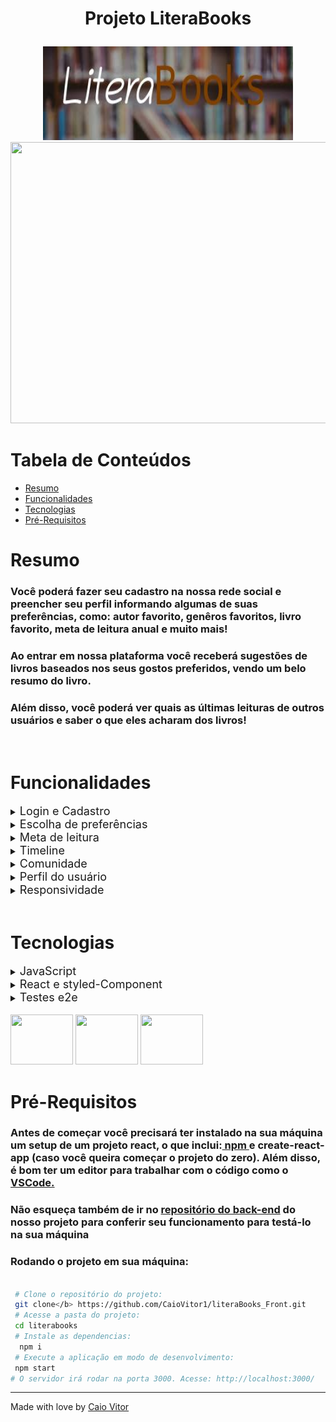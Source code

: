 # <p align = "center"> Projeto LiteraBooks </p>

<p align="center">
<img height="150" width="400" src="./src/assets/images/readme_img.jpeg"> <br>
<img height="450" width="950" src="./src/assets/gifs/literabooks.gif"> <br> 
</p>




# Tabela de Conteúdos

* [Resumo](#resumo)
* [Funcionalidades](#funcionalidades)
* [Tecnologias](#tecnologias)
* [Pré-Requisitos](#pre-requisitos)

# Resumo
 <h3>Você poderá fazer seu cadastro na nossa rede social e preencher seu perfil informando algumas de suas preferências, como: autor favorito, genêros favoritos, livro favorito, meta de leitura anual e muito mais!</h3>
<h3>  Ao entrar em nossa plataforma você receberá sugestões de livros baseados nos seus gostos preferidos, vendo um belo resumo do livro. </h3> 
<h3>  Além disso, você poderá ver quais as últimas leituras de outros usuários e saber o que eles acharam dos livros! </h3><br>


# Funcionalidades
<details>
    <summary><font size="4">Login e Cadastro </font></summary>
   
</details>

<details>
    <summary><font size="4">Escolha de preferências</font></summary>
   <h3> -  Ao realizar o cadastro você fornece informações sobre seus gostos literários que ficaram salvos no nosso banco de dados e será usado para nos ajudar a fornecer as melhores indicações de livros para você! 🙂</h3>
   

</details>

<details>
    <summary><font size="4">Meta de leitura</font></summary>
   <h3> -  Aqui você nos dirá quantos livros pretende ler esse ano. </h3>
   <h3> -  Que tal se desafiar e tentar bater a meta? 😉 </h3> 
</details>

<details>
    <summary><font size="4">Timeline</font></summary>
   <h3> -  Aqui você terá uma série de indicações literárias para você. Tudo isso pensado e personalizado especialmente para você! </h3>
   <h3> -  Clique nas nossas indicações e veja um breve resumo do livro, quem sabe ele não pode ser sua próxima leitura? 🙃 </h3>
  
</details>

<details>
    <summary><font size="4">Comunidade</font></summary>
   <h3> -  Na página de nossa comunidade você poderá ver quais nossos outro usuários que são leitores assíduos assim como você!</h3>
   <h3> -  Conheça os gêneros literários preferidos de seus amigos!</h3> 
   <h3> -  Veja qual livro e autor preferido do seus amigos!</h3> 
</details> 

<details>
    <summary><font size="4">Perfil do usuário</font></summary>
   <h3> -  Aqui você verá um resumo de seus gostos literários preferidos </h3>
   <h3> -  Veja também quais as resenhas literárias você já escreveu </h3>
   <h3> -  Não escreveu nenhuma? Não perde tempo, faz aquele resumo bem legal do seu livro preferido e convença seus amigos a lerem também!! </h3>
</details>
<details>
    <summary><font size="4"> Responsividade</font></summary>
   <h3>   Que tal acessar nossa plataforma do seu celular? Ou do seu tableta? Ou então você é do tipo que prefere computador?  </h3>
   <h3>  Não importa, aqui você fica livre para acessar nossa rede social de onde você quiser, pois nosso site é totalmente responsivo.  </h3>
</details>


<br>

# Tecnologias

<details>
    <summary><font size="4">JavaScript</font></summary>
  <h3> Toda a lógica de programação da aplicação foi desenvolvida usando JavaScript.</h3>
</details>

<details>
    <summary><font size="4">React e styled-Component</font></summary>
  <h3> Nesse projeto utilizamos o framework React para construir uma Single-Page Application (SPA) para uma rede social onde usuário compartilham suas experiências literárias, usando React Router, styled component e consumindo uma API!</h3>
</details>

<details>
    <summary><font size="4">Testes e2e</font></summary>
  <h3> Realizamos testes de ponta a ponta utilizando a tecnologia cypress para testarmos a integração do nosso front-end e do nosso Back-End e garantir o correto funcionamento da nossa rede social.</h3>
</details>

<br>
<div display='flex'>
 <img  height="80" width="100" src="https://cdn.jsdelivr.net/gh/devicons/devicon/icons/javascript/javascript-original.svg" />
<img  height="80" width="100" src="https://cdn.jsdelivr.net/gh/devicons/devicon/icons/react/react-original-wordmark.svg" /> 
<img height="80" width="100" src="https://cdn.jsdelivr.net/gh/devicons/devicon/icons/jest/jest-plain.svg" />
</div>


# Pré-Requisitos


<h3> Antes de começar você precisará ter instalado na sua máquina um setup de um projeto react, o que inclui:<a href='https://www.devmedia.com.br/como-instalar-o-node-js-npm-e-o-react-no-windows/40329'> npm </a> e create-react-app (caso você queira começar o projeto do zero). Além disso, é bom ter um editor para trabalhar com o código como o <a href='https://code.visualstudio.com/download' > VSCode.</a> </h3>
<h3> Não esqueça também de ir no <a href='https://github.com/CaioVitor1/literaBooks_back' > repositório do back-end</a> do nosso projeto para conferir seu funcionamento para testá-lo na sua máquina  </h3>
<h3> <b>Rodando o projeto em sua máquina:</b> </h3>

```bash

 # Clone o repositório do projeto:
 git clone</b> https://github.com/CaioVitor1/literaBooks_Front.git
 # Acesse a pasta do projeto:
 cd literabooks
 # Instale as dependencias:
  npm i
 # Execute a aplicação em modo de desenvolvimento: 
 npm start
# O servidor irá rodar na porta 3000. Acesse: http://localhost:3000/ 
```

---

Made with love by <a href='https://www.linkedin.com/in/caiovitor33/'> Caio Vitor </a>


    
